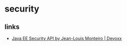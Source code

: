 # security


## links
* [Java EE Security API by Jean-Louis Monteiro | Devoxx](https://youtu.be/TivynzrVZ0c)
